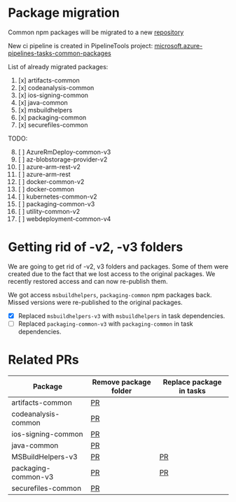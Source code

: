 # Package migration

Common npm packages will be migrated to a new [repository](https://github.com/microsoft/azure-pipelines-tasks-common-packages)

New ci pipeline is created in PipelineTools project: [microsoft.azure-pipelines-tasks-common-packages](https://dev.azure.com/mseng/PipelineTools/_build?definitionId=14116)

List of already migrated packages:

1. [x] artifacts-common
2. [x] codeanalysis-common
3. [x] ios-signing-common
4. [x] java-common
5. [x] msbuildhelpers
6. [x] packaging-common
7. [x] securefiles-common

TODO:

8. [ ] AzureRmDeploy-common-v3
9. [ ] az-blobstorage-provider-v2
10. [ ] azure-arm-rest-v2
11. [ ] azure-arm-rest
12. [ ] docker-common-v2
13. [ ] docker-common
14. [ ] kubernetes-common-v2
15. [ ] packaging-common-v3
16. [ ] utility-common-v2
17. [ ] webdeployment-common-v4

# Getting rid of -v2, -v3 folders

We are going to get rid of -v2, v3 folders and packages. Some of them were created due to the fact that we lost access to the original packages.
We recently restored access and can now re-publish them.

We got access `msbuildhelpers`, `packaging-common` npm packages back.
Missed versions were re-published to the original packages. 

- [x] Replaced `msbuildhelpers-v3` with `msbuildhelpers` in task dependencies.
- [ ] Replaced `packaging-common-v3` with `packaging-common` in task dependencies.

# Related PRs

| Package             | Remove package folder                                               | Replace package in tasks                                            |
| ------------------- | ------------------------------------------------------------------- | ------------------------------------------------------------------- |
| artifacts-common    | [PR](https://github.com/microsoft/azure-pipelines-tasks/pull/17273) |                                                                     |
| codeanalysis-common | [PR](https://github.com/microsoft/azure-pipelines-tasks/pull/17268) |                                                                     |
| ios-signing-common  | [PR](https://github.com/microsoft/azure-pipelines-tasks/pull/17272) |                                                                     |
| java-common         | [PR](https://github.com/microsoft/azure-pipelines-tasks/pull/17269) |                                                                     |
| MSBuildHelpers-v3   | [PR](https://github.com/microsoft/azure-pipelines-tasks/pull/17274) | [PR](https://github.com/microsoft/azure-pipelines-tasks/pull/17250) |
| packaging-common-v3 | [PR](https://github.com/microsoft/azure-pipelines-tasks/pull/17271) | [PR](https://github.com/microsoft/azure-pipelines-tasks/pull/17266) |
| securefiles-common  | [PR](https://github.com/microsoft/azure-pipelines-tasks/pull/17270) |                                                                     |
